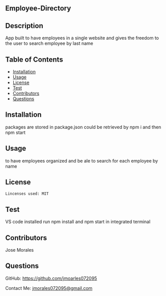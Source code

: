 ## Employee-Directory
    
## Description
App built to have employees in a single website and gives the freedom to the user to search employee by last name
 
## Table of Contents
* [Installation](#installation)
* [Usage](#usage)
* [License](#license)
* [Test](#test)
* [Contributors](#contributors)
* [Questions](#questions)

## Installation

packages are stored in package.json could be retrieved by npm i and then npm start
 ## Usage

to have employees organized and be ale to search for each employee by name
    
## License
    Lincenses used: MIT
## Test

VS code installed run npm install and npm start in integrated terminal
## Contributors

Jose Morales
## Questions

GitHub: https://github.com/jmoarles072095


Contact Me: jmorales072095@gmail.com
    